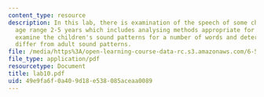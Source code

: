 ```yaml
---
content_type: resource
description: In this lab, there is examination of the speech of some children in the
  age range 2-5 years which includes analysing methods appropriate for these children,
  examine the children's sound patterns for a number of words and determine how they
  differ from adult sound patterns.
file: /media/https%3A/open-learning-course-data-rc.s3.amazonaws.com/6-542j-laboratory-on-the-physiology-acoustics-and-perception-of-speech-fall-2005/49e9fa6f0a409d18e538085aceaa0089_lab10.pdf
file_type: application/pdf
resourcetype: Document
title: lab10.pdf
uid: 49e9fa6f-0a40-9d18-e538-085aceaa0089
---
```

